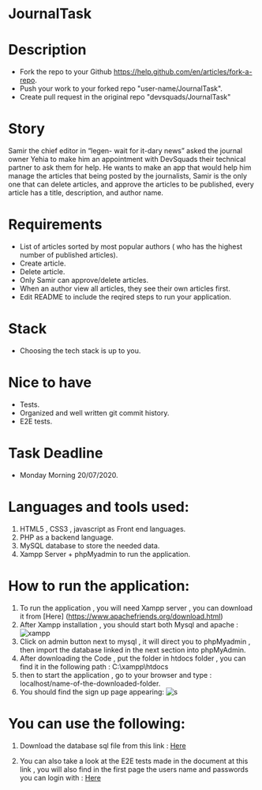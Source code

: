 # JournalTask

# Description
- Fork the repo to your Github https://help.github.com/en/articles/fork-a-repo.
- Push your work to your forked repo "user-name/JournalTask".
- Create pull request in the original repo "devsquads/JournalTask"

# Story
Samir the chief editor in “legen- wait for it-dary news” asked the journal owner Yehia to make him an appointment with DevSquads their technical partner to ask them for help.
He wants to make an app that would help him manage the articles that being posted by the journalists, Samir is the only one that can delete articles, and approve the articles to be published, every article has a title, description, and author name.


# Requirements
- List of articles sorted by most popular authors ( who has the highest number of published articles).
- Create article.
- Delete article.
- Only Samir can approve/delete articles.
- When an author view all articles, they see their own articles first. 
- Edit README to include the reqired steps to run your application.

# Stack
- Choosing the tech stack is up to you.

# Nice to have
- Tests.
- Organized and well written git commit history.
- E2E tests.

# Task Deadline
- Monday Morning 20/07/2020.


# Languages and tools used:
1. HTML5 , CSS3 , javascript as Front end languages.
2. PHP as a backend language.
3. MySQL database to store the needed data.
4. Xampp Server + phpMyadmin to run the application.

# How to run the application:
1. To run the application , you will need Xampp server , you can download it from [Here] (https://www.apachefriends.org/download.html)
2. After Xampp installation , you should start both Mysql and apache :
![xampp](https://user-images.githubusercontent.com/42276697/87856234-0fd46100-c91e-11ea-962e-26dedd9ca8b6.PNG)
3. Click on admin button next to mysql , it will direct you to phpMyadmin , then import the database linked in the next section into phpMyAdmin.
4. After downloading the Code , put the folder in htdocs folder , you can find it in the following path : C:\xampp\htdocs
5. then to start the application , go to your browser and type : localhost/name-of-the-downloaded-folder.
6. You should find the sign up page appearing:
![s](https://user-images.githubusercontent.com/42276697/87856459-9d648080-c91f-11ea-82fe-806520205994.PNG)

# You can use the following:
1. Download the database sql file from this link : 
[Here](https://drive.google.com/file/d/1Z09mguHlzj1448MbtGXp-N5pOZkcsY7_/view?usp=sharing)

2. You can also take a look at the E2E tests made in the document at this link , you will also find in the first page the users name and passwords you can login with : 
[Here](https://drive.google.com/file/d/1O9Vps1y7tPj7rSXPxOfHmy_sQUgPtGFq/view?usp=sharing)

